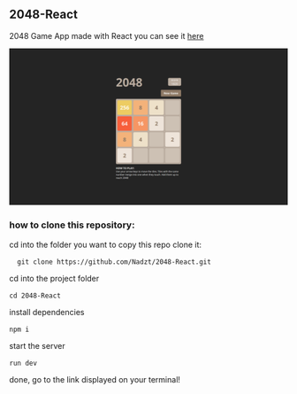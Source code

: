 ## 2048-React
2048 Game App made with React
you can see it [here](https://2048-react-xi.vercel.app/)

![screenshot](https://github.com/Nadzt/2048-React/blob/main/images/2048.png)

### how to clone this repository:

cd into the folder you want to copy this repo
clone it:

	  git clone https://github.com/Nadzt/2048-React.git
cd into the project folder

    cd 2048-React
install dependencies

    npm i
start the server

    run dev
done, go to the link displayed on your terminal!
